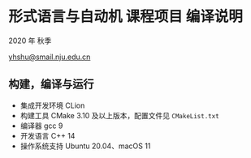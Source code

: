 # 形式语言与自动机 课程项目 编译说明

2020 年 秋季

yhshu@smail.nju.edu.cn

## 构建，编译与运行

- 集成开发环境 CLion
- 构建工具 CMake 3.10 及以上版本，配置文件见 `CMakeList.txt`
- 编译器 gcc 9
- 开发语言 C++ 14
- 操作系统支持 Ubuntu 20.04、macOS 11
